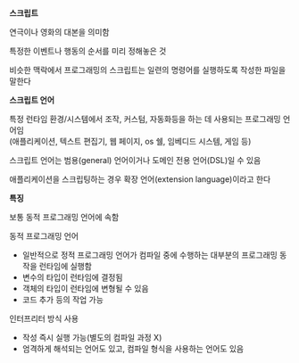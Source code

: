 **스크립트**

연극이나 영화의 대본을 의미함

특정한 이벤트나 행동의 순서를 미리 정해놓은 것

비슷한 맥락에서 프로그래밍의 스크립트는 일련의 명령어를 실행하도록 작성한 파일을 말한다

**스크립트 언어**

특정 런타임 환경/시스템에서 조작, 커스텀, 자동화등을 하는 데 사용되는  프로그래밍 언어임  
(애플리케이션, 텍스트 편집기, 웹 페이지, os 쉘, 임베디드 시스템, 게임 등)

스크립트 언어는 범용(general) 언어이거나 도메인 전용 언어(DSL)일 수 있음

애플리케이션을 스크립팅하는 경우 확장 언어(extension language)이라고 한다

**특징**

보통 동적 프로그래밍 언어에 속함

동적 프로그래밍 언어
* 일반적으로 정적 프로그래밍 언어가 컴파일 중에 수행하는 대부분의 프로그래밍 동작을 런타임에 실행함
* 변수의 타입이 런타임에 결정됨
* 객체의 타입이 런타임에 변형될 수 있음
* 코드 추가 등의 작업 가능


인터프리터 방식 사용  
* 작성 즉시 실행 가능(별도의 컴파일 과정 X)
* 엄격하게 해석되는 언어도 있고, 컴파일 형식을 사용하는 언어도 있음



